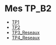 # Mes TP_B2

- [TP1](/TP-1.md)
- [TP2](/TP-2.md)
- [TP3_Reseaux](/TP-3-Res.md)
- [TP4_Reseaux](/TP4/)
